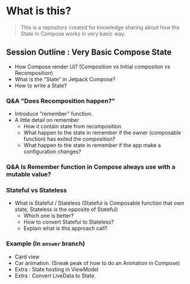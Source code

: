 # What is this?

> This is a repository created for knowledge sharing about how the State in Compose works in very basic way.

## Session Outline : Very Basic Compose State

- How Compose render UI? (Composition vs Initial compositon vs Recomposition)
- What is the "State" in Jetpack Compose?
- How to write a State?

### Q&A "Does Recomposition happen?"

- Introduce "remember" function.
- A little detail on remember
  - How it contain state from recomposition
  - What happen to the state in remember if the owner (composable function) has exited the composition?
  - What happen to the state in remember if the app make a configuration changes?

### Q&A Is Remember function in Compose always use with a mutable value?

### Stateful vs Stateless

- What is Stateful / Stateless (Stateful is Composable function that own state, Stateless is the opposite of Stateful)
  - Which one is better?
  - How to convert Stateful to Stateless?
  - Explain what is this approach call?

### Example (In `answer` branch)

- Card view
- Car animation. (Sneak peak of how to do an Animation in Compose)
- Extra : State hosting in ViewModel
- Extra : Convert LiveData to State.
